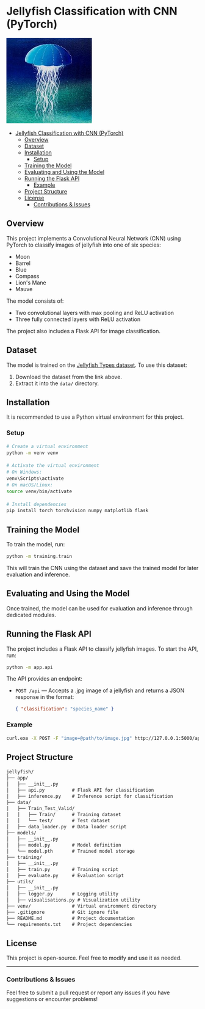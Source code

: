 # Jellyfish Classification with CNN (PyTorch)

![blue jellyfish](assets/14.jpg)

- [Jellyfish Classification with CNN (PyTorch)](#jellyfish-classification-with-cnn-pytorch)
  - [Overview](#overview)
  - [Dataset](#dataset)
  - [Installation](#installation)
    - [Setup](#setup)
  - [Training the Model](#training-the-model)
  - [Evaluating and Using the Model](#evaluating-and-using-the-model)
  - [Running the Flask API](#running-the-flask-api)
    - [Example](#example)
  - [Project Structure](#project-structure)
  - [License](#license)
    - [Contributions \& Issues](#contributions--issues)

## Overview

This project implements a Convolutional Neural Network (CNN) using PyTorch to classify images of jellyfish into one of six species:

- Moon
- Barrel
- Blue
- Compass
- Lion's Mane
- Mauve

The model consists of:

- Two convolutional layers with max pooling and ReLU activation
- Three fully connected layers with ReLU activation

The project also includes a Flask API for image classification.

## Dataset

The model is trained on the [Jellyfish Types dataset](https://www.kaggle.com/datasets/anshtanwar/jellyfish-types). To use this dataset:

1. Download the dataset from the link above.
2. Extract it into the `data/` directory.

## Installation

It is recommended to use a Python virtual environment for this project.

### Setup

```sh
# Create a virtual environment
python -m venv venv

# Activate the virtual environment
# On Windows:
venv\Scripts\activate
# On macOS/Linux:
source venv/bin/activate

# Install dependencies
pip install torch torchvision numpy matplotlib flask
```

## Training the Model

To train the model, run:

```sh
python -m training.train
```

This will train the CNN using the dataset and save the trained model for later evaluation and inference.

## Evaluating and Using the Model

Once trained, the model can be used for evaluation and inference through dedicated modules.

## Running the Flask API

The project includes a Flask API to classify jellyfish images. To start the API, run:

```sh
python -m app.api
```

The API provides an endpoint:

- `POST /api` — Accepts a .jpg image of a jellyfish and returns a JSON response in the format:
  ```json
  { "classification": "species_name" }
  ```

### Example

```sh
curl.exe -X POST -F "image=@path/to/image.jpg" http://127.0.0.1:5000/api
```

## Project Structure

```
jellyfish/
├── app/
│   ├── __init__.py
│   ├── api.py          # Flask API for classification
│   ├── inference.py    # Inference script for classification
├── data/
│   ├── Train_Test_Valid/
│   │   ├── Train/      # Training dataset
│   │   └── test/       # Test dataset
│   ├── data_loader.py  # Data loader script
├── models/
│   ├── __init__.py
│   ├── model.py        # Model definition
│   └── model.pth       # Trained model storage
├── training/
│   ├── __init__.py
│   ├── train.py        # Training script
│   ├── evaluate.py     # Evaluation script
├── utils/
│   ├── __init__.py
│   ├── logger.py       # Logging utility
│   ├── visualisations.py # Visualization utility
├── venv/               # Virtual environment directory
├── .gitignore          # Git ignore file
├── README.md           # Project documentation
└── requirements.txt    # Project dependencies
```

## License

This project is open-source. Feel free to modify and use it as needed.

---

### Contributions & Issues

Feel free to submit a pull request or report any issues if you have suggestions or encounter problems!
